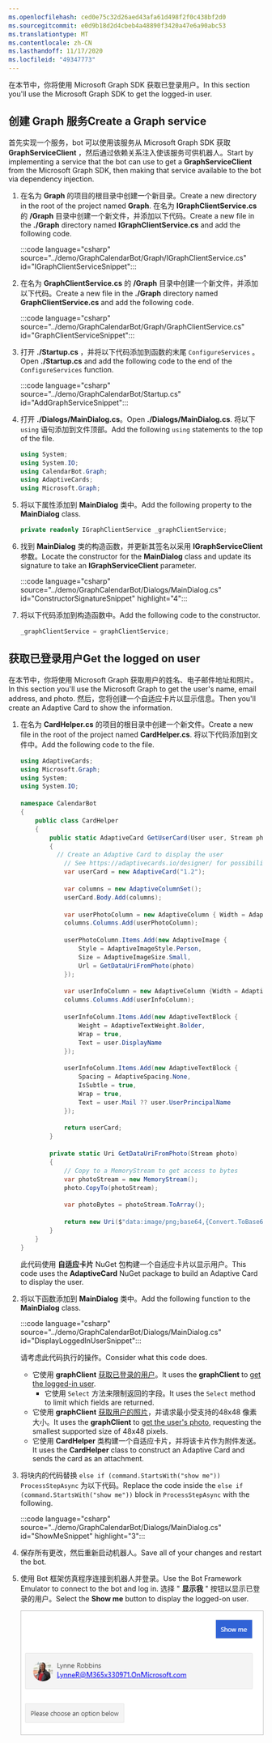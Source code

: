 ```yaml
---
ms.openlocfilehash: ced0e75c32d26aed43afa61d498f2f0c438bf2d0
ms.sourcegitcommit: e0d9b18d2d4cbeb4a48890f3420a47e6a90abc53
ms.translationtype: MT
ms.contentlocale: zh-CN
ms.lasthandoff: 11/17/2020
ms.locfileid: "49347773"
---
```

<!-- markdownlint-disable MD002 MD041 -->

<span data-ttu-id="324bc-101">在本节中，你将使用 Microsoft Graph SDK 获取已登录用户。</span><span class="sxs-lookup"><span data-stu-id="324bc-101">In this section you'll use the Microsoft Graph SDK to get the logged-in user.</span></span>

## <a name="create-a-graph-service"></a><span data-ttu-id="324bc-102">创建 Graph 服务</span><span class="sxs-lookup"><span data-stu-id="324bc-102">Create a Graph service</span></span>

<span data-ttu-id="324bc-103">首先实现一个服务，bot 可以使用该服务从 Microsoft Graph SDK 获取 **GraphServiceClient** ，然后通过依赖关系注入使该服务可供机器人。</span><span class="sxs-lookup"><span data-stu-id="324bc-103">Start by implementing a service that the bot can use to get a **GraphServiceClient** from the Microsoft Graph SDK, then making that service available to the bot via dependency injection.</span></span>

1. <span data-ttu-id="324bc-104">在名为 **Graph** 的项目的根目录中创建一个新目录。</span><span class="sxs-lookup"><span data-stu-id="324bc-104">Create a new directory in the root of the project named **Graph**.</span></span> <span data-ttu-id="324bc-105">在名为 **IGraphClientService.cs** 的 **/Graph** 目录中创建一个新文件，并添加以下代码。</span><span class="sxs-lookup"><span data-stu-id="324bc-105">Create a new file in the **./Graph** directory named **IGraphClientService.cs** and add the following code.</span></span>

    :::code language="csharp" source="../demo/GraphCalendarBot/Graph/IGraphClientService.cs" id="IGraphClientServiceSnippet":::

1. <span data-ttu-id="324bc-106">在名为 **GraphClientService.cs** 的 **/Graph** 目录中创建一个新文件，并添加以下代码。</span><span class="sxs-lookup"><span data-stu-id="324bc-106">Create a new file in the **./Graph** directory named **GraphClientService.cs** and add the following code.</span></span>

    :::code language="csharp" source="../demo/GraphCalendarBot/Graph/GraphClientService.cs" id="GraphClientServiceSnippet":::

1. <span data-ttu-id="324bc-107">打开 **./Startup.cs** ，并将以下代码添加到函数的末尾 `ConfigureServices` 。</span><span class="sxs-lookup"><span data-stu-id="324bc-107">Open **./Startup.cs** and add the following code to the end of the `ConfigureServices` function.</span></span>

    :::code language="csharp" source="../demo/GraphCalendarBot/Startup.cs" id="AddGraphServiceSnippet":::

1. <span data-ttu-id="324bc-108">打开 **./Dialogs/MainDialog.cs**。</span><span class="sxs-lookup"><span data-stu-id="324bc-108">Open **./Dialogs/MainDialog.cs**.</span></span> <span data-ttu-id="324bc-109">将以下 `using` 语句添加到文件顶部。</span><span class="sxs-lookup"><span data-stu-id="324bc-109">Add the following `using` statements to the top of the file.</span></span>

    ```csharp
    using System;
    using System.IO;
    using CalendarBot.Graph;
    using AdaptiveCards;
    using Microsoft.Graph;
    ```

1. <span data-ttu-id="324bc-110">将以下属性添加到 **MainDialog** 类中。</span><span class="sxs-lookup"><span data-stu-id="324bc-110">Add the following property to the **MainDialog** class.</span></span>

    ```csharp
    private readonly IGraphClientService _graphClientService;
    ```

1. <span data-ttu-id="324bc-111">找到 **MainDialog** 类的构造函数，并更新其签名以采用 **IGraphServiceClient** 参数。</span><span class="sxs-lookup"><span data-stu-id="324bc-111">Locate the constructor for the **MainDialog** class and update its signature to take an **IGraphServiceClient** parameter.</span></span>

    :::code language="csharp" source="../demo/GraphCalendarBot/Dialogs/MainDialog.cs" id="ConstructorSignatureSnippet" highlight="4":::

1. <span data-ttu-id="324bc-112">将以下代码添加到构造函数中。</span><span class="sxs-lookup"><span data-stu-id="324bc-112">Add the following code to the constructor.</span></span>

    ```csharp
    _graphClientService = graphClientService;
    ```

## <a name="get-the-logged-on-user"></a><span data-ttu-id="324bc-113">获取已登录用户</span><span class="sxs-lookup"><span data-stu-id="324bc-113">Get the logged on user</span></span>

<span data-ttu-id="324bc-114">在本节中，你将使用 Microsoft Graph 获取用户的姓名、电子邮件地址和照片。</span><span class="sxs-lookup"><span data-stu-id="324bc-114">In this section you'll use the Microsoft Graph to get the user's name, email address, and photo.</span></span> <span data-ttu-id="324bc-115">然后，您将创建一个自适应卡片以显示信息。</span><span class="sxs-lookup"><span data-stu-id="324bc-115">Then you'll create an Adaptive Card to show the information.</span></span>

1. <span data-ttu-id="324bc-116">在名为 **CardHelper.cs** 的项目的根目录中创建一个新文件。</span><span class="sxs-lookup"><span data-stu-id="324bc-116">Create a new file in the root of the project named **CardHelper.cs**.</span></span> <span data-ttu-id="324bc-117">将以下代码添加到文件中。</span><span class="sxs-lookup"><span data-stu-id="324bc-117">Add the following code to the file.</span></span>

    ```csharp
    using AdaptiveCards;
    using Microsoft.Graph;
    using System;
    using System.IO;

    namespace CalendarBot
    {
        public class CardHelper
        {
            public static AdaptiveCard GetUserCard(User user, Stream photo)
            {
              // Create an Adaptive Card to display the user
                // See https://adaptivecards.io/designer/ for possibilities
                var userCard = new AdaptiveCard("1.2");

                var columns = new AdaptiveColumnSet();
                userCard.Body.Add(columns);

                var userPhotoColumn = new AdaptiveColumn { Width = AdaptiveColumnWidth.Auto };
                columns.Columns.Add(userPhotoColumn);

                userPhotoColumn.Items.Add(new AdaptiveImage {
                    Style = AdaptiveImageStyle.Person,
                    Size = AdaptiveImageSize.Small,
                    Url = GetDataUriFromPhoto(photo)
                });

                var userInfoColumn = new AdaptiveColumn {Width = AdaptiveColumnWidth.Stretch };
                columns.Columns.Add(userInfoColumn);

                userInfoColumn.Items.Add(new AdaptiveTextBlock {
                    Weight = AdaptiveTextWeight.Bolder,
                    Wrap = true,
                    Text = user.DisplayName
                });

                userInfoColumn.Items.Add(new AdaptiveTextBlock {
                    Spacing = AdaptiveSpacing.None,
                    IsSubtle = true,
                    Wrap = true,
                    Text = user.Mail ?? user.UserPrincipalName
                });

                return userCard;
            }

            private static Uri GetDataUriFromPhoto(Stream photo)
            {
                // Copy to a MemoryStream to get access to bytes
                var photoStream = new MemoryStream();
                photo.CopyTo(photoStream);

                var photoBytes = photoStream.ToArray();

                return new Uri($"data:image/png;base64,{Convert.ToBase64String(photoBytes)}");
            }
        }
    }
    ```

    <span data-ttu-id="324bc-118">此代码使用 **自适应卡片** NuGet 包构建一个自适应卡片以显示用户。</span><span class="sxs-lookup"><span data-stu-id="324bc-118">This code uses the **AdaptiveCard** NuGet package to build an Adaptive Card to display the user.</span></span>

1. <span data-ttu-id="324bc-119">将以下函数添加到 **MainDialog** 类中。</span><span class="sxs-lookup"><span data-stu-id="324bc-119">Add the following function to the **MainDialog** class.</span></span>

    :::code language="csharp" source="../demo/GraphCalendarBot/Dialogs/MainDialog.cs" id="DisplayLoggedInUserSnippet":::

    <span data-ttu-id="324bc-120">请考虑此代码执行的操作。</span><span class="sxs-lookup"><span data-stu-id="324bc-120">Consider what this code does.</span></span>

    - <span data-ttu-id="324bc-121">它使用 **graphClient** [获取已登录的用户](https://docs.microsoft.com/graph/api/user-get?view=graph-rest-1.0)。</span><span class="sxs-lookup"><span data-stu-id="324bc-121">It uses the **graphClient** to [get the logged-in user](https://docs.microsoft.com/graph/api/user-get?view=graph-rest-1.0).</span></span>
        - <span data-ttu-id="324bc-122">它使用 `Select` 方法来限制返回的字段。</span><span class="sxs-lookup"><span data-stu-id="324bc-122">It uses the `Select` method to limit which fields are returned.</span></span>
    - <span data-ttu-id="324bc-123">它使用 **graphClient** [获取用户的照片](https://docs.microsoft.com/graph/api/profilephoto-get?view=graph-rest-1.0)，并请求最小受支持的48x48 像素大小。</span><span class="sxs-lookup"><span data-stu-id="324bc-123">It uses the **graphClient** to [get the user's photo](https://docs.microsoft.com/graph/api/profilephoto-get?view=graph-rest-1.0), requesting the smallest supported size of 48x48 pixels.</span></span>
    - <span data-ttu-id="324bc-124">它使用 **CardHelper** 类构建一个自适应卡片，并将该卡片作为附件发送。</span><span class="sxs-lookup"><span data-stu-id="324bc-124">It uses the **CardHelper** class to construct an Adaptive Card and sends the card as an attachment.</span></span>

1. <span data-ttu-id="324bc-125">将块内的代码替换 `else if (command.StartsWith("show me"))` `ProcessStepAsync` 为以下代码。</span><span class="sxs-lookup"><span data-stu-id="324bc-125">Replace the code inside the `else if (command.StartsWith("show me"))` block in `ProcessStepAsync` with the following.</span></span>

    :::code language="csharp" source="../demo/GraphCalendarBot/Dialogs/MainDialog.cs" id="ShowMeSnippet" highlight="3":::

1. <span data-ttu-id="324bc-126">保存所有更改，然后重新启动机器人。</span><span class="sxs-lookup"><span data-stu-id="324bc-126">Save all of your changes and restart the bot.</span></span>

1. <span data-ttu-id="324bc-127">使用 Bot 框架仿真程序连接到机器人并登录。</span><span class="sxs-lookup"><span data-stu-id="324bc-127">Use the Bot Framework Emulator to connect to the bot and log in.</span></span> <span data-ttu-id="324bc-128">选择 " **显示我** " 按钮以显示已登录的用户。</span><span class="sxs-lookup"><span data-stu-id="324bc-128">Select the **Show me** button to display the logged-on user.</span></span>

    ![显示用户的自适应卡片的屏幕截图](images/user-card.png)
